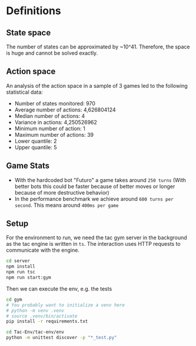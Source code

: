 # Definitions

## State space

The number of states can be approximated by ~10^41. Therefore, the space is huge and cannot be solved exactly.

## Action space

An analysis of the action space in a sample of 3 games led to the following statistical data:

- Number of states monitored: 970
- Average number of actions: 4,626804124
- Median number of actions: 4
- Variance in actions: 4,250526962
- Minimum number of action: 1
- Maximum number of actions: 39
- Lower quantile: 2
- Upper quantile: 5

## Game Stats

- With the hardcoded bot "Futuro" a game takes around `250 turns` (With better bots this could be faster because of better moves or longer because of more destructive behavior)
- In the performance benchmark we achieve around `600 turns per second`. This means around `400ms per game`

## Setup

For the environment to run, we need the tac gym server in the background as the tac engine is written in `ts`. The interaction uses HTTP requests to communicate with the engine.

```bash
cd server
npm install
npm run tsc
npm run start:gym
```

Then we can execute the env, e.g. the tests

```bash
cd gym
# You probably want to initialize a venv here
# python -m venv .venv
# source .venv/bin/activate
pip install -r requirements.txt

cd Tac-Env/tac-env/env
python -m unittest discover -p "*_test.py"
```
